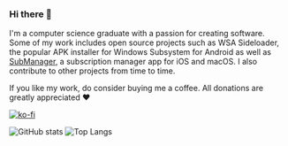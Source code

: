 ### Hi there 👋

I'm a computer science graduate with a passion for creating software. Some of my work includes open source projects such as WSA Sideloader, the popular APK installer for Windows Subsystem for Android as well as [SubManager](https://getsubmanager.app), a subscription manager app for iOS and macOS. I also contribute to other projects from time to time.

If you like my work, do consider buying me a coffee. All donations are greatly appreciated ❤️

[![ko-fi](https://ko-fi.com/img/githubbutton_sm.svg)](https://ko-fi.com/F1F1K06VY)

![GitHub stats](https://github-readme-stats-nu-hazel-61.vercel.app/api?username=infinitepower18&show_icons=true&theme=tokyonight)
![Top Langs](https://github-readme-stats-nu-hazel-61.vercel.app/api/top-langs/?username=infinitepower18&layout=compact&theme=tokyonight&langs_count=10&hide=cmake,scss,css,c,inno%20setup,ruby&exclude_repo=github-readme-stats,CloneInVSCode-Safari)
